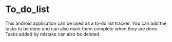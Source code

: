 # To_do_list
This android application can be used as a to-do list tracker. You can add the tasks to be done and can also mark them complete when they are done. Tasks added by mistake can also be deleted.
